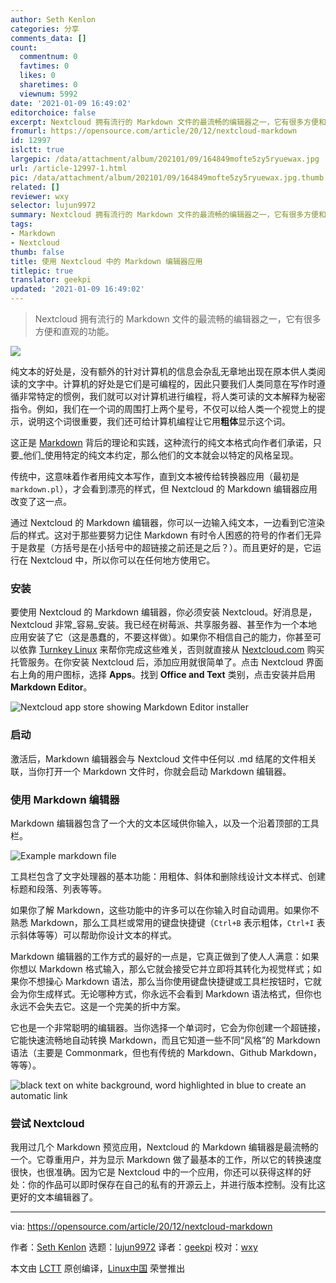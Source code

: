 ```yaml
---
author: Seth Kenlon
categories: 分享
comments_data: []
count:
  commentnum: 0
  favtimes: 0
  likes: 0
  sharetimes: 0
  viewnum: 5992
date: '2021-01-09 16:49:02'
editorchoice: false
excerpt: Nextcloud 拥有流行的 Markdown 文件的最流畅的编辑器之一，它有很多方便和直观的功能。
fromurl: https://opensource.com/article/20/12/nextcloud-markdown
id: 12997
islctt: true
largepic: /data/attachment/album/202101/09/164849mofte5zy5ryuewax.jpg
url: /article-12997-1.html
pic: /data/attachment/album/202101/09/164849mofte5zy5ryuewax.jpg.thumb.jpg
related: []
reviewer: wxy
selector: lujun9972
summary: Nextcloud 拥有流行的 Markdown 文件的最流畅的编辑器之一，它有很多方便和直观的功能。
tags:
- Markdown
- Nextcloud
thumb: false
title: 使用 Nextcloud 中的 Markdown 编辑器应用
titlepic: true
translator: geekpi
updated: '2021-01-09 16:49:02'
---
```



> 
> Nextcloud 拥有流行的 Markdown 文件的最流畅的编辑器之一，它有很多方便和直观的功能。
> 
> 
> 


![](/data/attachment/album/202101/09/164849mofte5zy5ryuewax.jpg)


纯文本的好处是，没有额外的针对计算机的信息会杂乱无章地出现在原本供人类阅读的文字中。计算机的好处是它们是可编程的，因此只要我们人类同意在写作时遵循非常特定的惯例，我们就可以对计算机进行编程，将人类可读的文本解释为秘密指令。例如，我们在一个词的周围打上两个星号，不仅可以给人类一个视觉上的提示，说明这个词很重要，我们还可给计算机编程让它用**粗体**显示这个词。


这正是 [Markdown](https://opensource.com/article/19/9/introduction-markdown) 背后的理论和实践，这种流行的纯文本格式向作者们承诺，只要\_他们\_使用特定的纯文本约定，那么他们的文本就会以特定的风格呈现。


传统中，这意味着作者用纯文本写作，直到文本被传给转换器应用（最初是 `markdown.pl`），才会看到漂亮的样式，但 Nextcloud 的 Markdown 编辑器应用改变了这一点。


通过 Nextcloud 的 Markdown 编辑器，你可以一边输入纯文本，一边看到它渲染后的样式。这对于那些要努力记住 Markdown 有时令人困惑的符号的作者们无异于是救星（方括号是在小括号中的超链接之前还是之后？）。而且更好的是，它运行在 Nextcloud 中，所以你可以在任何地方使用它。


### 安装


要使用 Nextcloud 的 Markdown 编辑器，你必须安装 Nextcloud。好消息是，Nextcloud 非常\_容易\_安装。我已经在树莓派、共享服务器、甚至作为一个本地应用安装了它（这是愚蠢的，不要这样做）。如果你不相信自己的能力，你甚至可以依靠 [Turnkey Linux](https://www.turnkeylinux.org/nextcloud) 来帮你完成这些难关，否则就直接从 [Nextcloud.com](http://nextcloud.com) 购买托管服务。在你安装 Nextcloud 后，添加应用就很简单了。点击 Nextcloud 界面右上角的用户图标，选择 **Apps**。找到 **Office and Text** 类别，点击安装并启用 **Markdown Editor**。


![Nextcloud app store showing Markdown Editor installer](/data/attachment/album/202101/09/164903g0mvn9c4stmblz9q.jpg "Nextcloud app store showing Markdown Editor installer")


### 启动


激活后，Markdown 编辑器会与 Nextcloud 文件中任何以 .md 结尾的文件相关联，当你打开一个 Markdown 文件时，你就会启动 Markdown 编辑器。


### 使用 Markdown 编辑器


Markdown 编辑器包含了一个大的文本区域供你输入，以及一个沿着顶部的工具栏。


![Example markdown file](/data/attachment/album/202101/09/164903cmmaw8q8983q8udq.jpg "Example markdown file ")


工具栏包含了文字处理器的基本功能：用粗体、斜体和删除线设计文本样式、创建标题和段落、列表等等。


如果你了解 Markdown，这些功能中的许多可以在你输入时自动调用。如果你不熟悉 Markdown，那么工具栏或常用的键盘快捷键（`Ctrl+B` 表示粗体，`Ctrl+I` 表示斜体等等）可以帮助你设计文本的样式。


Markdown 编辑器的工作方式的最好的一点是，它真正做到了使人人满意：如果你想以 Markdown 格式输入，那么它就会接受它并立即将其转化为视觉样式；如果你不想操心 Markdown 语法，那么当你使用键盘快捷键或工具栏按钮时，它就会为你生成样式。无论哪种方式，你永远不会看到 Markdown 语法格式，但你也永远不会失去它。这是一个完美的折中方案。


它也是一个非常聪明的编辑器。当你选择一个单词时，它会为你创建一个超链接，它能快速流畅地自动转换 Markdown，而且它知道一些不同“风格”的 Markdown 语法（主要是 Commonmark，但也有传统的 Markdown、Github Markdown，等等）。


![black text on white background, word highlighted in blue to create an automatic link](/data/attachment/album/202101/09/164904z8g1o8hm1m181dhs.jpg "black text on white background, word highlighted in blue to create an automatic link")


### 尝试 Nextcloud


我用过几个 Markdown 预览应用，Nextcloud 的 Markdown 编辑器是最流畅的一个。它尊重用户，并为显示 Markdown 做了最基本的工作，所以它的转换速度很快，也很准确。因为它是 Nextcloud 中的一个应用，你还可以获得这样的好处：你的作品可以即时保存在自己的私有的开源云上，并进行版本控制。没有比这更好的文本编辑器了。




---


via: <https://opensource.com/article/20/12/nextcloud-markdown>


作者：[Seth Kenlon](https://opensource.com/users/seth) 选题：[lujun9972](https://github.com/lujun9972) 译者：[geekpi](https://github.com/geekpi) 校对：[wxy](https://github.com/wxy)


本文由 [LCTT](https://github.com/LCTT/TranslateProject) 原创编译，[Linux中国](https://linux.cn/) 荣誉推出